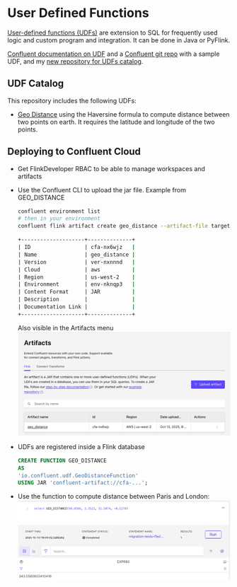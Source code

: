 # User Defined Functions

[User-defined functions (UDFs)](https://nightlies.apache.org/flink/flink-docs-master/docs/dev/table/functions/udfs/) are extension to SQL for frequently used logic and custom program and integration. It can be done in Java or PyFlink.

[Confluent documentation on UDF](https://docs.confluent.io/cloud/current/flink/how-to-guides/create-udf.html#flink-sql-create-udf) and a [Confluent git repo](https://github.com/confluentinc/flink-udf-java-examples) with a sample UDF, and my [new repository for UDFs catalog](https://github.com/jbcodeforce/flink-udfs-catalog).

## UDF Catalog

This repository includes the following UDFs:

* [Geo Distance](https://github.com/jbcodeforce/flink-udfs-catalog/tree/main/geo_distance) using the Haversine formula to compute distance between two points on earth. It requires the latitude and longitude of the two points.

## Deploying to Confluent Cloud

* Get FlinkDeveloper RBAC to be able to manage workspaces and artifacts
* Use the Confluent CLI to upload the jar file. Example from GEO_DISTANCE
    ```sh
    confluent environment list
    # then in your environment
    confluent flink artifact create geo_distance --artifact-file target/geo-distance-udf-1.0-0.jar --cloud aws --region us-west-2 --environment env-nk...
    ```

    ```sh
    +--------------------+--------------+
    | ID                 | cfa-nx6wjz   |
    | Name               | geo_distance |
    | Version            | ver-nxnnnd   |
    | Cloud              | aws          |
    | Region             | us-west-2    |
    | Environment        | env-nknqp3   |
    | Content Format     | JAR          |
    | Description        |              |
    | Documentation Link |              |
    +--------------------+--------------+
    ```

    Also visible in the Artifacts menu
    ![](./images/udf_artifacts.png)

* UDFs are registered inside a Flink database
    ```sql
    CREATE FUNCTION GEO_DISTANCE
    AS
    'io.confluent.udf.GeoDistanceFunction'
    USING JAR 'confluent-artifact://cfa-...';
    ```
* Use the function to compute distance between Paris and London:
    ![](./images/udf_in_sql.png)